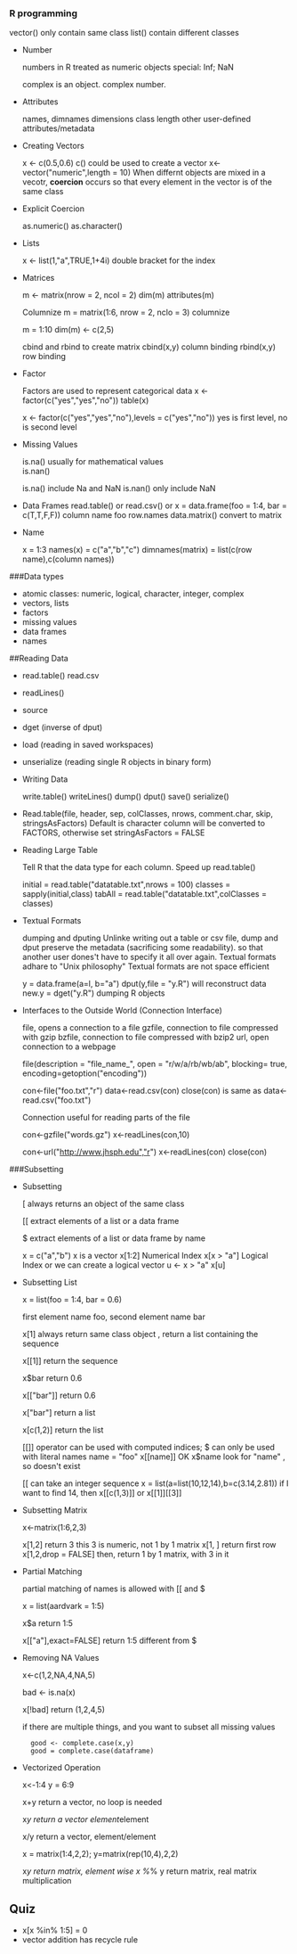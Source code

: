 ### R programming

vector()  only contain same class
list()	  contain different classes

* Number

	 numbers in R treated as numeric objects
	 special: Inf; NaN
	 
	 complex is an object. complex number. 

* Attributes

	 names, dimnames
	 dimensions
	 class
	 length
	 other user-defined attributes/metadata
	 
* Creating Vectors

	x <- c(0.5,0.6)    c() could be used to create a vector
	x<- vector("numeric",length = 10)
	When differnt objects are mixed in a vecotr, **coercion** occurs so that every element in the vector is of the same class
	
* Explicit Coercion

	as.numeric()   as.character()
	
* Lists
	
	x <- list(1,"a",TRUE,1+4i)   double bracket for the index
	
* Matrices

	m <- matrix(nrow = 2, ncol = 2)
	dim(m)
	attributes(m)
	
	Columnize 
	m = matrix(1:6, nrow = 2, nclo = 3)    columnize
	
	m = 1:10
	dim(m) <- c(2,5)
	
	cbind and rbind to create matrix
	cbind(x,y)  column binding
	rbind(x,y)  row binding
	
* Factor

	Factors are used to represent categorical data
	x <- factor(c("yes","yes","no"))
	table(x)
	
	x <- factor(c("yes","yes","no"),levels = c("yes","no"))  yes is first level, no is second level
	
* Missing Values

	is.na()    usually for mathematical values   
	is.nan()
	
	is.na()  include Na and NaN
	is.nan()  only include NaN

* Data Frames
	read.table() or read.csv() or x = data.frame(foo = 1:4, bar = c(T,T,F,F)) column name foo
	row.names
	data.matrix()   convert to matrix
	
* Name

	x = 1:3
	names(x) = c("a","b","c")
	dimnames(matrix) = list(c(row name),c(column names))
	
###Data types
* atomic classes: numeric, logical, character, integer, complex
* vectors, lists
* factors
* missing values
* data frames
* names


##Reading Data

* read.table()   read.csv
* readLines()   
* source
* dget   (inverse of dput)
* load (reading in saved workspaces)
* unserialize (reading single R objects in binary form)

* Writing Data

	write.table()
	writeLines()
	dump()
	dput()
	save()
	serialize()
	
* Read.table(file, header, sep, colClasses, nrows, comment.char, skip, stringsAsFactors) Default is character column will be converted to FACTORS, otherwise set stringAsFactors = FALSE

* Reading Large Table

	Tell R that the data type for each column. Speed up read.table()
	
	initial = read.table("datatable.txt",nrows = 100)
	classes = sapply(initial,class)
	tabAll = read.table("datatable.txt",colClasses = classes)
	
* Textual Formats

	dumping and dputing 
	Unlinke writing out a table or csv file, dump and dput preserve the metadata (sacrificing some readability). so that another user dones't have to specify it all over again. 
	Textual formats adhare to "Unix philosophy"
	Textual formats are not space efficient
	
	y = data.frame(a=l, b="a")
	dput(y,file = "y.R")  will reconstruct data
	new.y = dget("y.R")
	dumping R objects
	
* Interfaces to the Outside World (Connection Interface)

	file, opens a connection to a file
	gzfile, connection to file compressed with gzip
	bzfile, connection to file compressed with bzip2
	url, open connection to a webpage
	
	file(description = "file_name_", open = "r/w/a/rb/wb/ab", blocking= true, encoding=getoption("encoding"))
	
	con<-file("foo.txt","r")
	data<-read.csv(con)
	close(con)
	is same as data<- read.csv("foo.txt")
	
	Connection useful for reading parts of the file
	
	con<-gzfile("words.gz")
	x<-readLines(con,10)
	
	con<-url("http://www.jhsph.edu","r")
	x<-readLines(con)
	close(con)
	
###Subsetting

* Subsetting

	 [ always returns an object of the same class
	 
	 [[ extract elements of a list or a data frame
	 
	 $ extract elements of a list or data frame by name
	 
	 x = c("a","b")    x is a vector
	 x[1:2]   Numerical Index
	 x[x > "a"]  Logical Index
	 or we can create a logical vector
	 u <- x > "a"
	 x[u]

* Subsetting List

	x = list(foo = 1:4, bar = 0.6)
	
	first element name foo, second element name bar
	
	x[1]  always return same class object , return a list containing the sequence
	
	x[[1]]  return the sequence
	
	x$bar return 0.6
	
	x[["bar"]] return 0.6
	
	x["bar"]  return a list
	
	x[c(1,2)]  return the list
	
	[[]] operator can be used with computed indices; $ can only be used with literal names
	name = "foo"
	x[[name]]   OK 
	x$name  look for "name" , so doesn't exist
	
	[[ can take an integer sequence
	x = list(a=list(10,12,14),b=c(3.14,2.81))
	if I want to find 14, then
	x[[c(1,3)]]	or x[[1]][[3]]

* Subsetting Matrix

	x<-matrix(1:6,2,3)
	
	x[1,2] return 3    this 3 is numeric, not 1 by 1 matrix
	x[1, ] return first row
	x[1,2,drop = FALSE] then, return 1 by 1 matrix, with 3 in it
	
	
* Partial Matching

	partial matching of names is allowed with [[ and $
	
	x = list(aardvark = 1:5)
	
	x$a return 1:5
	
	x[["a"],exact=FALSE] return 1:5   different from $
	
* Removing NA Values

	x<-c(1,2,NA,4,NA,5)
	
	bad <- is.na(x)
	
	x[!bad]  return (1,2,4,5)
	
	if there are multiple things, and you want to subset all missing values
	
		good <- complete.case(x,y)
		good = complete.case(dataframe)
		


* Vectorized Operation

	x<-1:4   y = 6:9
	
	x+y return a vector, no loop is needed
	
	x*y return a vector  element*element
	
	x/y  return a vector, element/element
	

	x = matrix(1:4,2,2); y=matrix(rep(10,4),2,2)
	
	x*y  return matrix, element wise
	x %*% y return matrix, real matrix multiplication
	
	

## Quiz
* x[x %in% 1:5] = 0
* vector addition has recycle rule

	
	
	
	
	
	
	
	
	